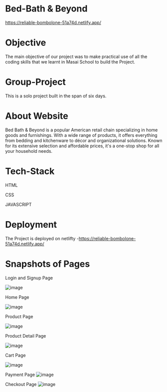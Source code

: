 # Bed-Bath & Beyond

https://reliable-bombolone-51a74d.netlify.app/


# Objective
The main objective of our project was to make practical use of all the coding skills that we learnt in Masai School to build the Project.

# Group-Project
This is a solo project built in the span of six days.


# About Website
Bed Bath & Beyond is a popular American retail chain specializing in home goods and furnishings. With a wide range of products, it offers everything from bedding and kitchenware to décor and organizational solutions. Known for its extensive selection and affordable prices, it's a one-stop shop for all your household needs.

# Tech-Stack
HTML

CSS

JAVASCRIPT

# Deployment
The Project is deployed on netlifty -https://reliable-bombolone-51a74d.netlify.app/

# Snapshots of Pages

Login and Signup Page

![image](https://github.com/Santosh007kumar/gitCollaboration/assets/51116785/977d9552-6e5f-44f6-93b5-3afc8f7c7670)


Home Page

![image](https://github.com/Santosh007kumar/gitCollaboration/assets/51116785/a81c2d3c-b1dc-4aad-9c19-7df87d58eab2)


Product Page

![image](https://github.com/Santosh007kumar/gitCollaboration/assets/51116785/d3598f5c-1ee3-4f86-b05d-b73cb06b8f31)


Product Detail Page

![image](https://github.com/Santosh007kumar/gitCollaboration/assets/51116785/d15d8b44-2896-4aca-b6b7-0a7b473e3439)



Cart Page

![image](https://github.com/Santosh007kumar/gitCollaboration/assets/51116785/4566ec2c-4095-423c-ae1c-44715107f87e)



Payment Page
![image](https://github.com/Santosh007kumar/gitCollaboration/assets/51116785/7baccdac-4ba3-42c7-904f-f4ecdf803c7b)



Checkout Page
![image](https://github.com/Santosh007kumar/gitCollaboration/assets/51116785/aa98cb9a-b111-449d-9f59-f92b14de7e8f)





